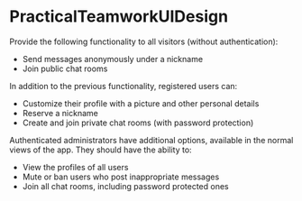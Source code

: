 # PracticalTeamworkUIDesign

Provide the following functionality to all visitors (without authentication):
  * Send messages anonymously under a nickname
  * Join public chat rooms
  
In addition to the previous functionality, registered users can:
  * Customize their profile with a picture and other personal details
  * Reserve a nickname
  * Create and join private chat rooms (with password protection)

Authenticated administrators have additional options, available in the normal views of the app. They should have the ability to:
  * View the profiles of all users
  * Mute or ban users who post inappropriate messages
  * Join all chat rooms, including password protected ones